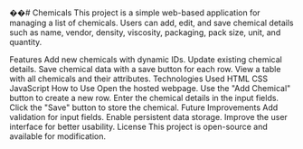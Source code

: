��#   C h e m i c a l s 
This project is a simple web-based application for managing a list of chemicals. Users can add, edit, and save chemical details such as name, vendor, density, viscosity, packaging, pack size, unit, and quantity.

Features
Add new chemicals with dynamic IDs.
Update existing chemical details.
Save chemical data with a save button for each row.
View a table with all chemicals and their attributes.
Technologies Used
HTML
CSS
JavaScript
How to Use
Open the hosted webpage.
Use the "Add Chemical" button to create a new row.
Enter the chemical details in the input fields.
Click the "Save" button to store the chemical.
Future Improvements
Add validation for input fields.
Enable persistent data storage.
Improve the user interface for better usability.
License
This project is open-source and available for modification.


 
